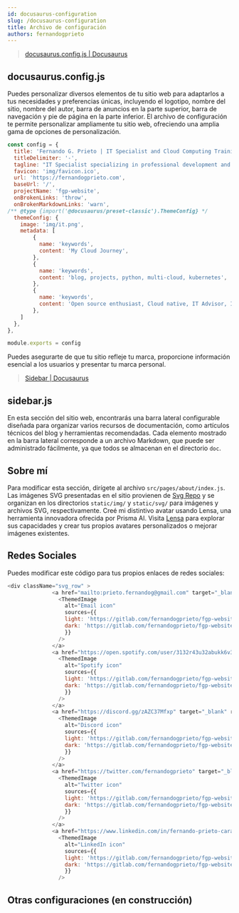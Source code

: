 ```yaml
---
id: docusaurus-configuration
slug: /docusaurus-configuration
title: Archivo de configuración
authors: fernandogprieto
---
```

> [docusaurus.config.js | Docusaurus](https://docusaurus.io/docs/api/docusaurus-config)

## docusaurus.config.js
Puedes personalizar diversos elementos de tu sitio web para adaptarlos a tus necesidades y preferencias únicas, incluyendo el logotipo, nombre del sitio, nombre del autor, barra de anuncios en la parte superior, barra de navegación y pie de página en la parte inferior. El archivo de configuración te permite personalizar ampliamente tu sitio web, ofreciendo una amplia gama de opciones de personalización.

```javascript title='docusaurus.config.js'
const config = {
  title: 'Fernando G. Prieto | IT Specialist and Cloud Computing Training',
  titleDelimiter: '-',
  tagline: "IT Specialist specializing in professional development and technological trends. Currently pursuing Cloud Engineering certifications with a focus on cloud-native, open-source, and AI technologies.",
  favicon: 'img/favicon.ico',
  url: 'https://fernandogprieto.com',
  baseUrl: '/',
  projectName: 'fgp-website',
  onBrokenLinks: 'throw',
  onBrokenMarkdownLinks: 'warn',
/** @type {import('@docusaurus/preset-classic').ThemeConfig} */
  themeConfig: {
    image: 'img/it.png',
    metadata: [
        {
          name: 'keywords',
          content: 'My Cloud Journey',
        },
        {
          name: 'keywords',
          content: 'blog, projects, python, multi-cloud, kubernetes',
        },
        {
          name: 'keywords',
          content: 'Open source enthusiast, Cloud native, IT Advisor, Infraestructure as a code',
        },
    ]
  },
}, 

module.exports = config
```
Puedes asegurarte de que tu sitio refleje tu marca, proporcione información esencial a los usuarios y presentar  tu marca personal.

> [Sidebar | Docusaurus](https://docusaurus.io/docs/sidebar)

## sidebar.js
En esta sección del sitio web, encontrarás una barra lateral configurable diseñada para organizar varios recursos de documentación, como artículos técnicos del blog y herramientas recomendadas. Cada elemento mostrado en la barra lateral corresponde a un archivo Markdown, que puede ser administrado fácilmente, ya que todos se almacenan en el directorio `doc`.

## Sobre mí
Para modificar esta sección, dirígete al archivo `src/pages/about/index.js`. Las imágenes SVG presentadas en el sitio provienen de [Svg Repo](https://www.svgrepo.com/) y se organizan en los directorios `static/img/` y `static/svg/` para imágenes y archivos SVG, respectivamente. Creé mi distintivo avatar usando Lensa, una herramienta innovadora ofrecida por Prisma AI. Visita [Lensa](https://prisma-ai.com/lensa) para explorar sus capacidades y crear tus propios avatares personalizados o mejorar imágenes existentes.

## Redes Sociales
Puedes modificar este código para tus propios enlaces de redes sociales:
```js
<div className="svg_row" >
              <a href="mailto:prieto.fernandog@gmail.com" target="_blank" rel="noopener noreferrer">
                <ThemedImage
                  alt="Email icon"
                  sources={{
                  light: 'https://gitlab.com/fernandogprieto/fgp-website/-/raw/main/static/svg/email.svg',
                  dark: 'https://gitlab.com/fernandogprieto/fgp-website/-/raw/main/static/svg/email-light.svg',
                  }}
                />
              </a>
              <a href="https://open.spotify.com/user/3132r43u32abukk6v3gwbbm64vx4?si=a0b6dbdbab8b4688&nd=1" target="_blank" rel="noopener noreferrer">
                <ThemedImage
                  alt="Spotify icon"
                  sources={{
                  light: 'https://gitlab.com/fernandogprieto/fgp-website/-/raw/main/static/svg/spotify.svg',
                  dark: 'https://gitlab.com/fernandogprieto/fgp-website/-/raw/main/static/svg/spotify-light.svg',
                  }}
                />
              </a>
              <a href="https://discord.gg/zAZC37Mfxp" target="_blank" rel="noopener noreferrer">
                <ThemedImage
                  alt="Discord icon"
                  sources={{
                  light: 'https://gitlab.com/fernandogprieto/fgp-website/-/raw/main/static/svg/discord.svg',
                  dark: 'https://gitlab.com/fernandogprieto/fgp-website/-/raw/main/static/svg/discord-light.svg',
                  }}
                />
              </a>
              <a href="https://twitter.com/fernandogprieto" target="_blank" rel="noopener noreferrer">
                <ThemedImage
                  alt="Twitter icon"
                  sources={{
                  light: 'https://gitlab.com/fernandogprieto/fgp-website/-/raw/main/static/svg/twitter.svg',
                  dark: 'https://gitlab.com/fernandogprieto/fgp-website/-/raw/main/static/svg/twitter-light.svg',
                  }}
                />
              </a>
              <a href="https://www.linkedin.com/in/fernando-prieto-carabobo/" target="_blank" rel="noopener noreferrer">
                <ThemedImage
                  alt="LinkedIn icon"
                  sources={{
                  light: 'https://gitlab.com/fernandogprieto/fgp-website/-/raw/main/static/svg/linkedin.svg',
                  dark: 'https://gitlab.com/fernandogprieto/fgp-website/-/raw/main/static/svg/linkedin-light.svg',
                  }}
                />
```
## Otras configuraciones (en construcción)
